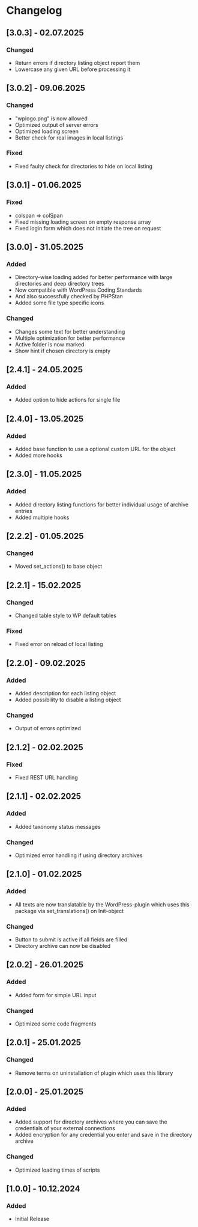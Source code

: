 # Changelog

## [3.0.3] - 02.07.2025

### Changed

- Return errors if directory listing object report them
- Lowercase any given URL before processing it

## [3.0.2] - 09.06.2025

### Changed

- "wplogo.png" is now allowed
- Optimized output of server errors
- Optimized loading screen
- Better check for real images in local listings

### Fixed

- Fixed faulty check for directories to hide on local listing

## [3.0.1] - 01.06.2025

### Fixed

- colspan => colSpan
- Fixed missing loading screen on empty response array
- Fixed login form which does not initiate the tree on request

## [3.0.0] - 31.05.2025

### Added

- Directory-wise loading added for better performance with large directories and deep directory trees
- Now compatible with WordPress Coding Standards
- And also successfully checked by PHPStan
- Added some file type specific icons

### Changed

- Changes some text for better understanding
- Multiple optimization for better performance
- Active folder is now marked
- Show hint if chosen directory is empty

## [2.4.1] - 24.05.2025

### Added

- Added option to hide actions for single file

## [2.4.0] - 13.05.2025

### Added

- Added base function to use a optional custom URL for the object
- Added more hooks

## [2.3.0] - 11.05.2025

### Added

- Added directory listing functions for better individual usage of archive entries
- Added multiple hooks

## [2.2.2] - 01.05.2025

### Changed

- Moved set_actions() to base object

## [2.2.1] - 15.02.2025

### Changed

- Changed table style to WP default tables

### Fixed

- Fixed error on reload of local listing

## [2.2.0] - 09.02.2025

### Added

- Added description for each listing object
- Added possibility to disable a listing object

### Changed

- Output of errors optimized

## [2.1.2] - 02.02.2025

### Fixed

- Fixed REST URL handling

## [2.1.1] - 02.02.2025

### Added

- Added taxonomy status messages

### Changed

- Optimized error handling if using directory archives

## [2.1.0] - 01.02.2025

### Added

- All texts are now translatable by the WordPress-plugin which uses this package via set_translations() on Init-object

### Changed

- Button to submit is active if all fields are filled
- Directory archive can now be disabled

## [2.0.2] - 26.01.2025

### Added

- Added form for simple URL input

### Changed

- Optimized some code fragments

## [2.0.1] - 25.01.2025

### Changed

- Remove terms on uninstallation of plugin which uses this library

## [2.0.0] - 25.01.2025

### Added

- Added support for directory archives where you can save the credentials of your external connections
- Added encryption for any credential you enter and save in the directory archive

### Changed

- Optimized loading times of scripts

## [1.0.0] - 10.12.2024

### Added

- Initial Release